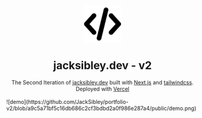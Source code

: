 <div align="center">
  <img alt="Logo" src="https://github.com/JackSibley/portfolio-v2/blob/a9c5a71bf5c16db686c2cf3bdbd2a0f986e287a4/public/coding.png" width="100" />
</div>

<h1 align="center"> jacksibley.dev - v2 </h1>

<div align="center">The Second Iteration of <a href="https://www.jacksibley.dev/">jacksibley.dev</a> built with <a href="https://nextjs.org/">Next.js</a> and <a href="https://tailwindcss.com/">tailwindcss</a>. Deployed with <a href="https://vercel.com/dashboard">Vercel</a></div>
 </br>
![demo](https://github.com/JackSibley/portfolio-v2/blob/a9c5a71bf5c16db686c2cf3bdbd2a0f986e287a4/public/demo.png)
